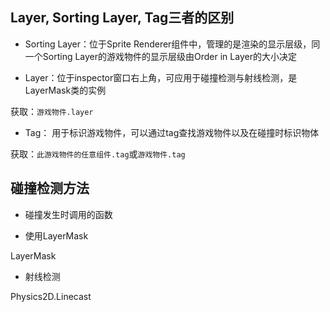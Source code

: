 ## Layer, Sorting Layer, Tag三者的区别 

- Sorting Layer：位于Sprite Renderer组件中，管理的是渲染的显示层级，同一个Sorting Layer的游戏物件的显示层级由Order in Layer的大小决定  

- Layer：位于inspector窗口右上角，可应用于碰撞检测与射线检测，是LayerMask类的实例 

获取：`游戏物件.layer`

- Tag： 用于标识游戏物件，可以通过tag查找游戏物件以及在碰撞时标识物体 

获取：`此游戏物件的任意组件.tag`或`游戏物件.tag` 

## 碰撞检测方法 

- 碰撞发生时调用的函数 

 
- 使用LayerMask 

LayerMask 

- 射线检测 

Physics2D.Linecast 
